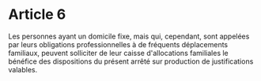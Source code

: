 # Article 6

Les personnes ayant un domicile fixe, mais qui, cependant, sont appelées par leurs obligations professionnelles à de fréquents déplacements familiaux, peuvent solliciter de leur caisse d'allocations familiales le bénéfice des dispositions du présent arrêté sur production de justifications valables.
